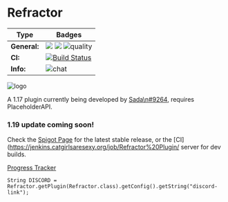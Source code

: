 # Refractor
| Type              | Badges                                                                                                                                                                                                                                                                                                                                                                               |
|-------------------|--------------------------------------------------------------------------------------------------------------------------------------------------------------------------------------------------------------------------------------------------------------------------------------------------------------------------------------------------------------------------------------|
| **General:**      | ![](https://img.shields.io/github/v/release/thebozzz34/Refractor) ![](https://img.shields.io/badge/Supports%3A%20-Spigot%201.17-orange)   ![quality](https://api.codiga.io/project/26624/score/svg)                                                                                                                                                                                                                               |                                             |
| **CI:**   | [![Build Status](https://fbioc.com/buildStatus/icon?job=Refractor)](https://fbioc.com/job/Refractor/) |
| **Info:**    | ![chat](https://img.shields.io/discord/771017297816846387?color=%234e5d94)                                                                                                                                                                                                                                                                                                           |                                                                                                                                             


![logo](https://bstats.org/signatures/bukkit/Refractor.svg)

A 1.17 plugin currently being developed by [Sada\n#9264](https://discordapp.com/users/457659194535837727), requires PlaceholderAPI.


### 1.19 update coming soon!


Check the [Spigot Page](https://www.spigotmc.org/resources/refractor.96459/) for the latest stable release, or the [CI](https://jenkins.catgirlsaresexy.org/job/Refractor%20Plugin/ server for dev builds. 

[Progress Tracker](https://trello.com/b/eqeE8VAi/refractor-plugin-issue-tracker#)

`String DISCORD = Refractor.getPlugin(Refractor.class).getConfig().getString("discord-link");`

